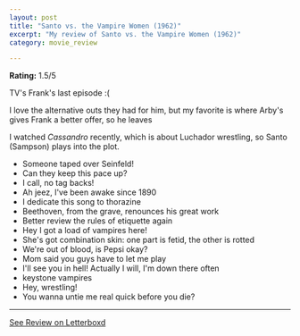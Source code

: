 ```yaml
---
layout: post
title: "Santo vs. the Vampire Women (1962)"
excerpt: "My review of Santo vs. the Vampire Women (1962)"
category: movie_review

---
```


**Rating:** 1.5/5

TV's Frank's last episode :(

I love the alternative outs they had for him, but my favorite is where Arby's gives Frank a better offer, so he leaves

I watched <i>Cassandro</i> recently, which is about Luchador wrestling, so Santo (Sampson) plays into the plot.

* Someone taped over Seinfeld!
* Can they keep this pace up?
* I call, no tag backs!
* Ah jeez, I've been awake since 1890
* I dedicate this song to thorazine
* Beethoven, from the grave, renounces his great work
* Better review the rules of etiquette again
* Hey I got a load of vampires here!
* She's got combination skin: one part is fetid, the other is rotted
* We're out of blood, is Pepsi okay?
* Mom said you guys have to let me play
* I'll see you in hell! Actually I will, I'm down there often
* keystone vampires
* Hey, wrestling!
* You wanna untie me real quick before you die?

<hr>

[See Review on Letterboxd](https://boxd.it/5AxeVv)
